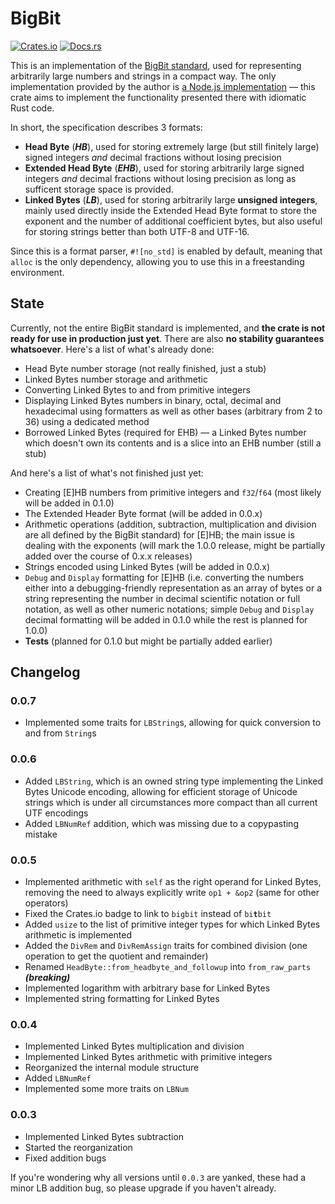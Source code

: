 # BigBit
[![Crates.io](https://img.shields.io/crates/v/bigbit)](https://crates.io/crates/bitbit "BigBit on Crates.io")
[![Docs.rs](https://img.shields.io/badge/documentation-docs.rs-informational)](https://docs.rs/bigbit "BigBit on Docs.rs")

This is an implementation of the [BigBit standard][BigBitStd], used for representing arbitrarily large numbers and strings in a compact way. The only implementation provided by the author is [a Node.js implementation](https://github.com/bigbit/bigbitjs "BigBit.js on GitHub") — this crate aims to implement the functionality presented there with idiomatic Rust code.

In short, the specification describes 3 formats:
- **Head Byte** (***HB***), used for storing extremely large (but still finitely large) signed integers *and* decimal fractions without losing precision
- **Extended Head Byte** (***EHB***), used for storing arbitrarily large signed integers *and* decimal fractions without losing precision as long as sufficent storage space is provided.
- **Linked Bytes** (***LB***), used for storing arbitrarily large **unsigned integers**, mainly used directly inside the Extended Head Byte format to store the exponent and the number of additional coefficient bytes, but also useful for storing strings better than both UTF-8 and UTF-16.

Since this is a format parser, `#![no_std]` is enabled by default, meaning that `alloc` is the only dependency, allowing you to use this in a freestanding environment.

## State
Currently, not the entire BigBit standard is implemented, and **the crate is not ready for use in production just yet**. There are also **no stability guarantees whatsoever**. Here's a list of what's already done:
- Head Byte number storage (not really finished, just a stub)
- Linked Bytes number storage and arithmetic
- Converting Linked Bytes to and from primitive integers
- Displaying Linked Bytes numbers in binary, octal, decimal and hexadecimal using formatters as well as other bases (arbitrary from 2 to 36) using a dedicated method
- Borrowed Linked Bytes (required for EHB) — a Linked Bytes number which doesn't own its contents and is a slice into an EHB number (still a stub)

And here's a list of what's not finished just yet:
- Creating \[E\]HB numbers from primitive integers and `f32`/`f64` (most likely will be added in 0.1.0)
- The Extended Header Byte format (will be added in 0.0.x)
- Arithmetic operations (addition, subtraction, multiplication and division are all defined by the BigBit standard) for \[E\]HB; the main issue is dealing with the exponents (will mark the 1.0.0 release, might be partially added over the course of 0.x.x releases)
- Strings encoded using Linked Bytes (will be added in 0.0.x)
- `Debug` and `Display` formatting for \[E\]HB (i.e. converting the numbers either into a debugging-friendly representation as an array of bytes or a string representing the number in decimal scientific notation or full notation, as well as other numeric notations; simple `Debug` and `Display` decimal formatting will be added in 0.1.0 while the rest is planned for 1.0.0)
- **Tests** (planned for 0.1.0 but might be partially added earlier)

## Changelog
### 0.0.7
- Implemented some traits for `LBString`s, allowing for quick conversion to and from `String`s
### 0.0.6
- Added `LBString`, which is an owned string type implementing the Linked Bytes Unicode encoding, allowing for efficient storage of Unicode strings which is under all circumstances more compact than all current UTF encodings
- Added `LBNumRef` addition, which was missing due to a copypasting mistake
### 0.0.5
- Implemented arithmetic with `self` as the right operand for Linked Bytes, removing the need to always explicitly write `op1 + &op2` (same for other operators)
- Fixed the Crates.io badge to link to `bigbit` instead of `bi`**`t`**`bit`
- Added `usize` to the list of primitive integer types for which Linked Bytes arithmetic is implemented
- Added the `DivRem` and `DivRemAssign` traits for combined division (one operation to get the quotient and remainder)
- Renamed `HeadByte::from_headbyte_and_followup` into `from_raw_parts` ***(breaking)***
- Implemented logarithm with arbitrary base for Linked Bytes
- Implemented string formatting for Linked Bytes

### 0.0.4
- Implemented Linked Bytes multiplication and division
- Implemented Linked Bytes arithmetic with primitive integers
- Reorganized the internal module structure
- Added `LBNumRef`
- Implemented some more traits on `LBNum`

### 0.0.3
- Implemented Linked Bytes subtraction
- Started the reorganization
- Fixed addition bugs


If you're wondering why all versions until `0.0.3` are yanked, these had a minor LB addition bug, so please upgrade if you haven't already.

[BigBitStd]: https://github.com/amitguptagwl/BigBit "BitBit specification on GitHub"
